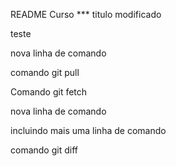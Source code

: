 README
Curso ***
titulo modificado       

teste

nova linha de comando

comando git pull

Comando git fetch

nova linha de comando

incluindo mais uma linha de comando

comando git diff
